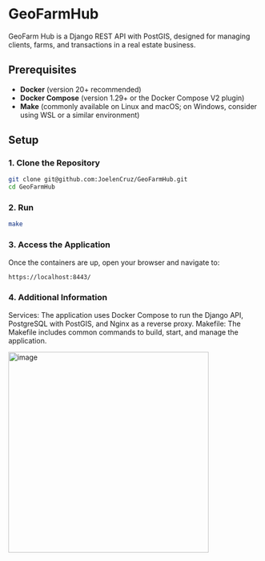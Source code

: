 # GeoFarmHub
GeoFarm Hub is a Django REST API with PostGIS, designed for managing clients, farms, and transactions in a real estate business.


## Prerequisites

- **Docker** (version 20+ recommended)
- **Docker Compose** (version 1.29+ or the Docker Compose V2 plugin)
- **Make** (commonly available on Linux and macOS; on Windows, consider using WSL or a similar environment)

## Setup

### 1. Clone the Repository

```bash
git clone git@github.com:JoelenCruz/GeoFarmHub.git
cd GeoFarmHub
```

### 2. Run
```bash
make
```


###  3. Access the Application
Once the containers are up, open your browser and navigate to:
```bash
https://localhost:8443/
```

###  4. Additional Information
Services: The application uses Docker Compose to run the Django API, PostgreSQL with PostGIS, and Nginx as a reverse proxy.
Makefile: The Makefile includes common commands to build, start, and manage the application.

<img src="https://github.com/user-attachments/assets/e09c83fe-d620-4567-bfe5-35b1196fb353" alt="image" width="400" />

